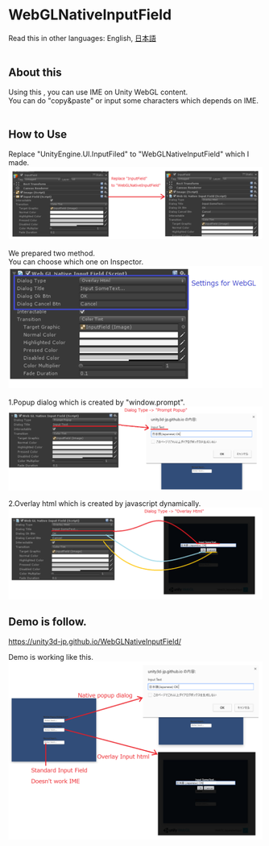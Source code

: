 # WebGLNativeInputField
Read this in other languages: English, [日本語](README.ja.md)<br />
<br />
## About this
Using this , you can use IME on Unity WebGL content.<br />
You can do "copy&paste" or input some characters which depends on IME.<br />
<br />

## How to Use<br />
Replace "UnityEngine.UI.InputFiled" to "WebGLNativeInputField" which I made.<br />
![alt text](doc/HowToUse1.png) <br />
<br />
We prepared two method.<br />
You can choose which one on Inspector.<br />
![alt text](doc/HowToUse2.png)<br />
<br />
1.Popup dialog which is created by "window.prompt".<br />
![alt text](doc/HowToUse3.png)
<br />

2.Overlay html which is created by javascript dynamically.<br />
![alt text](doc/HowToUse4.png)
<br />

## Demo is follow.<br />
https://unity3d-jp.github.io/WebGLNativeInputField/ <br />

Demo is working like this.
![alt text](doc/DemoExplanation.png)
